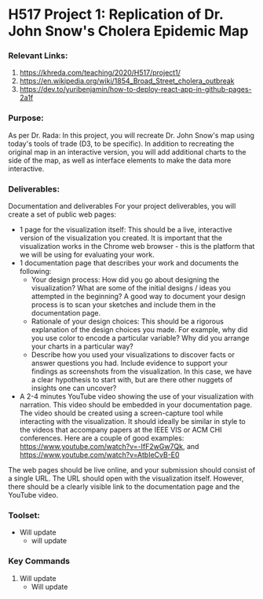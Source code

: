 # H517 Project 1: Replication of Dr. John Snow's Cholera Epidemic Map

### Relevant Links:
1. https://khreda.com/teaching/2020/H517/project1/
2. https://en.wikipedia.org/wiki/1854_Broad_Street_cholera_outbreak
3. https://dev.to/yuribenjamin/how-to-deploy-react-app-in-github-pages-2a1f

### Purpose: 
As per Dr. Rada:
In this project, you will recreate Dr. John Snow's map using today's tools of trade (D3, to be specific). 
In addition to recreating the original map in an interactive version, you will add additional charts to the 
side of the map, as well as interface elements to make the data more interactive.

### Deliverables:
Documentation and deliverables
For your project deliverables, you will create a set of public web pages:

- 1 page for the visualization itself: This should be a live, interactive version of the visualization you created. It is important that the visualization works in the Chrome web browser - this is the platform that we will be using for evaluating your work.
- 1 documentation page that describes your work and documents the following:
    - Your design process: How did you go about designing the visualization? What are some of the initial designs / ideas you attempted in the beginning? A good way to document your design process is to scan your sketches and include them in the documentation page.
    - Rationale of your design choices: This should be a rigorous explanation of the design choices you made. For example, why did you use color to encode a particular variable? Why did you arrange your charts in a particular way?
    - Describe how you used your visualizations to discover facts or answer questions you had. Include evidence to support your findings as screenshots from the visualization. In this case, we have a clear hypothesis to start with, but are there other nuggets of insights one can uncover?
- A 2-4 minutes YouTube video showing the use of your visualization with narration. This video should be embedded in your documentation page. The video should be created using a screen-capture tool while interacting with the visualization. It should ideally be similar in style to the videos that accompany papers at the IEEE VIS or ACM CHI conferences. Here are a couple of good examples: https://www.youtube.com/watch?v=-IfF2wGw7Qk, and https://www.youtube.com/watch?v=AtbIeCvB-E0


The web pages should be live online, and your submission should consist of a single URL. The URL should open with the visualization itself. However, there should be a clearly visible link to the documentation page and the YouTube video.

### Toolset:
- Will update
    - will update

### Key Commands
1. Will update
    * Will update


